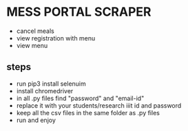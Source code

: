 # MESS PORTAL SCRAPER
* cancel meals
* view registration with menu 
* view menu


## steps
* run pip3 install selenuim
* install chromedriver
* in all .py files find "password" and "email-id"
* replace it with your students/research iiit id and password
* keep all the csv files in the same folder as .py files
* run and enjoy
